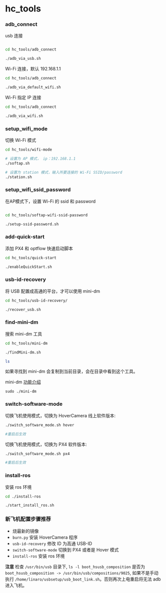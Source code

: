 # hc_tools

### adb_connect

usb 连接

```bash

cd hc_tools/adb_connect

./adb_via_usb.sh

```

Wi-Fi 连接，默认 192.168.1.1

```bash
cd hc_tools/adb_connect

./adb_via_default_wifi.sh
```

Wi-Fi 指定 IP 连接

```bash
cd hc_tools/adb_connect

./adb_via_wifi.sh
```

### setup_wifi_mode
切换 Wi-Fi 模式

```bash
cd hc_tools/wifi-mode

# 设置为 AP 模式， ip：192.168.1.1
./softap.sh

# 设置为 station 模式，输入所要连接的 Wi-Fi SSID/password
./station.sh
```

### setup_wifi_ssid_password
在AP模式下，设置 Wi-Fi 的 ssid 和 password

```bash

cd hc_tools/softap-wifi-ssid-password

./setup-ssid-password.sh
```

### add-quick-start
添加 PX4 和 optflow 快速启动脚本

```bash
cd hc_tools/quick-start

./enableQuickStart.sh
```
### usb-id-recovery
将 USB 配置成高通的平台，才可以使用 mini-dm

```bash
cd hc_tools/usb-id-recovery/

./recover_usb.sh

```

### find-mini-dm
搜索 mini-dm 工具

```bash
cd hc_tools/mini-dm

./findMini-dm.sh

ls
```

如果寻找到 mini-dm 会复制到当前目录，会在目录中看到这个工具。

mini-dm [功能介绍](https://www.yuque.com/zeorzeroopen/xhqmaf/gp6b8c)

```
sudo ./mini-dm
```

### switch-software-mode
切换飞机使用模式，切换为 HoverCamera 线上软件版本:

```bash
./switch_software_mode.sh hover

#重启后生效
```

切换飞机使用模式，切换为 PX4 软件版本:

```bash
./switch_software_mode.sh px4

#重启后生效
```

### install-ros

安装 ros 环境

```bash 
cd ./install-ros

./start_install_ros.sh
```

### 新飞机配置步骤推荐
* 烧最新的镜像
* `burn.py` 安装 HoverCamera  程序
* `usb-id-recovery` 修改 ID 为高通 USB-ID
* `switch-software-mode` 切换到 PX4 或者是 Hover 模式
* `install-ros` 安装 ros 环境

**注意** 检查 `/usr/bin/usb` 目录下,  `ls -l boot_hsusb_composition` 是否为 `boot_hsusb_composition -> /usr/bin/usb/compositions/9025`, 如果不是手动执行 `/home/linaro/usbsetup/usb_boot_link.sh`。否则再次上电重启将无法 adb 进入飞机。






